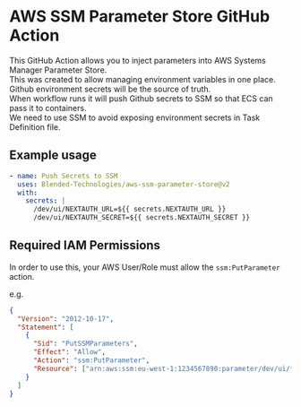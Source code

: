 # AWS SSM Parameter Store GitHub Action

This GitHub Action allows you to inject parameters into AWS Systems Manager Parameter Store.  
This was created to allow managing environment variables in one place.  
Github environment secrets will be the source of truth.  
When workflow runs it will push Github secrets to SSM so that ECS can pass it to containers.  
We need to use SSM to avoid exposing environment secrets in Task Definition file.

## Example usage

```yaml
- name: Push Secrets to SSM
  uses: Blended-Technologies/aws-ssm-parameter-store@v2
  with:
    secrets: |
      /dev/ui/NEXTAUTH_URL=${{ secrets.NEXTAUTH_URL }}
      /dev/ui/NEXTAUTH_SECRET=${{ secrets.NEXTAUTH_SECRET }}
```

## Required IAM Permissions

In order to use this, your AWS User/Role must allow the `ssm:PutParameter` action.

e.g.

```json
{
  "Version": "2012-10-17",
  "Statement": [
    {
      "Sid": "PutSSMParameters",
      "Effect": "Allow",
      "Action": "ssm:PutParameter",
      "Resource": ["arn:aws:ssm:eu-west-1:1234567890:parameter/dev/ui/*"]
    }
  ]
}
```
